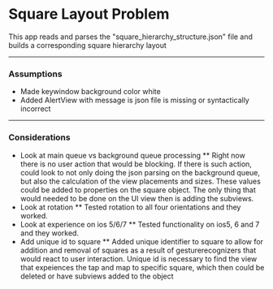 # Square Layout Problem

This app reads and parses the "square_hierarchy_structure.json" file and builds a corresponding square hierarchy layout

----------------

### Assumptions

* Made keywindow background color white
* Added AlertView with message is json file is missing or syntactically incorrect

----------------

### Considerations

* Look at main queue vs background queue processing
** Right now there is no user action that would be blocking. If there is such action, could look to not only doing the json parsing on the background queue, but also the calculation of the view placements and sizes. These values could be added to properties on the square object. The only thing that would needed to be done on the UI view then is adding the subviews.
* Look at rotation
** Tested rotation to all four orientations and they worked.
* Look at experience on ios 5/6/7
** Tested functionality on ios5, 6 and 7 and they worked.
* Add unique id to square
** Added unique identifier to square to allow for addition and removal of squares as a result of gesturerecognizers that would react to user interaction. Unique id is necessary to find the view that expeiences the tap and map to specific square, which then could be deleted or have subviews added to the object
